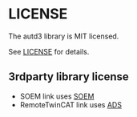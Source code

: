 # LICENSE

The autd3 library is MIT licensed.

See [LICENSE](https://github.com/shinolab/autd3/blob/master/LICENSE) for details.

## 3rdparty library license

- SOEM link uses [SOEM](https://github.com/OpenEtherCATsociety/SOEM)
- RemoteTwinCAT link uses [ADS](https://github.com/Beckhoff/ADS)
